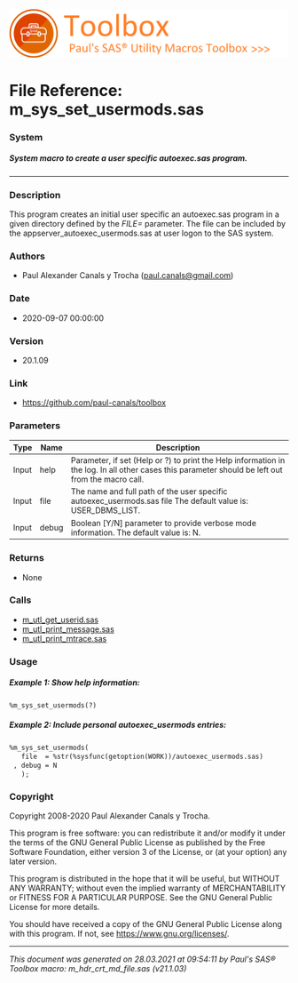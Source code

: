 ![../misc/images/doc_banner.png](../misc/images/doc_banner.png)
# 
# File Reference: m_sys_set_usermods.sas

### System

##### System macro to create a user specific autoexec.sas program.

***

### Description
This program creates an initial user specific an autoexec.sas program in a given directory defined by the _FILE=_ parameter. The file can be included by the appserver_autoexec_usermods.sas at user logon to the SAS system.

### Authors
* Paul Alexander Canals y Trocha (paul.canals@gmail.com)

### Date
* 2020-09-07 00:00:00

### Version
* 20.1.09

### Link
* https://github.com/paul-canals/toolbox

### Parameters
| Type | Name | Description |
| ---- | ---- | ----------- |
| Input | help | Parameter, if set (Help or ?) to print the Help information in the log. In all other cases this parameter should be left out from the macro call. |
| Input | file | The name and full path of the user specific autoexec_usermods.sas file The default value is: USER_DBMS_LIST. |
| Input | debug | Boolean [Y/N] parameter to provide verbose mode information. The default value is: N. |

### Returns
* None

### Calls
* [m_utl_get_userid.sas](m_utl_get_userid.md)
* [m_utl_print_message.sas](m_utl_print_message.md)
* [m_utl_print_mtrace.sas](m_utl_print_mtrace.md)

### Usage

##### Example 1: Show help information:
```sas
%m_sys_set_usermods(?)
```

##### Example 2: Include personal autoexec_usermods entries:
```sas
%m_sys_set_usermods(
   file  = %str(%sysfunc(getoption(WORK))/autoexec_usermods.sas)
 , debug = N
   );
```

### Copyright
Copyright 2008-2020 Paul Alexander Canals y Trocha. 
 
This program is free software: you can redistribute it and/or modify 
it under the terms of the GNU General Public License as published by 
the Free Software Foundation, either version 3 of the License, or 
(at your option) any later version. 
 
This program is distributed in the hope that it will be useful, 
but WITHOUT ANY WARRANTY; without even the implied warranty of 
MERCHANTABILITY or FITNESS FOR A PARTICULAR PURPOSE. See the 
GNU General Public License for more details. 
 
You should have received a copy of the GNU General Public License 
along with this program. If not, see <https://www.gnu.org/licenses/>. 


***
*This document was generated on 28.03.2021 at 09:54:11  by Paul's SAS&reg; Toolbox macro: m_hdr_crt_md_file.sas (v21.1.03)*
